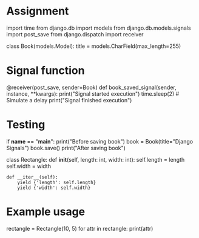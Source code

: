 # Assignment
import time
from django.db import models
from django.db.models.signals import post_save
from django.dispatch import receiver

class Book(models.Model):
    title = models.CharField(max_length=255)

# Signal function
@receiver(post_save, sender=Book)
def book_saved_signal(sender, instance, **kwargs):
    print("Signal started execution")
    time.sleep(2)  # Simulate a delay
    print("Signal finished execution")

# Testing
if __name__ == "__main__":
    print("Before saving book")
    book = Book(title="Django Signals")
    book.save()
    print("After saving book")

class Rectangle:
    def __init__(self, length: int, width: int):
        self.length = length
        self.width = width

    def __iter__(self):
        yield {'length': self.length}
        yield {'width': self.width}

# Example usage
rectangle = Rectangle(10, 5)
for attr in rectangle:
    print(attr)
